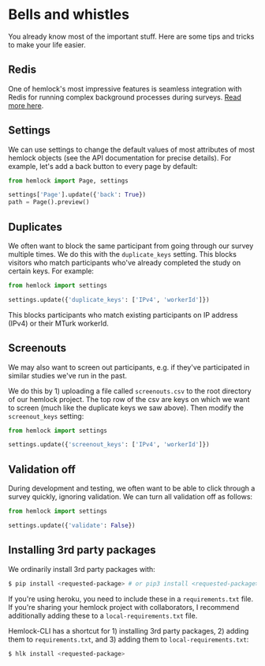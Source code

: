 # Bells and whistles

You already know most of the important stuff. Here are some tips and tricks to make your life easier.

## Redis

One of hemlock's most impressive features is seamless integration with Redis for running complex background processes during surveys. [Read more here](../worker.md).

## Settings

We can use settings to change the default values of most attributes of most hemlock objects (see the API documentation for precise details). For example, let's add a back button to every page by default:

```python
from hemlock import Page, settings

settings['Page'].update({'back': True})
path = Page().preview()
```

## Duplicates

We often want to block the same participant from going through our survey multiple times. We do this with the `duplicate_keys` setting. This blocks visitors who match participants who've already completed the study on certain keys. For example:

```python
from hemlock import settings

settings.update({'duplicate_keys': ['IPv4', 'workerId']})
```

This blocks participants who match existing participants on IP address (IPv4) or their MTurk workerId.

## Screenouts

We may also want to screen out participants, e.g. if they've participated in similar studies we've run in the past.

We do this by 1) uploading a file called `screenouts.csv` to the root directory of our hemlock project. The top row of the csv are keys on which we want to screen (much like the duplicate keys we saw above). Then modify the `screenout_keys` setting:

```python
from hemlock import settings

settings.update({'screenout_keys': ['IPv4', 'workerId']})
```

## Validation off

During development and testing, we often want to be able to click through a survey quickly, ignoring validation. We can turn all validation off as follows:

```python
from hemlock import settings

settings.update({'validate': False})
```

<!-- ## Google cloud buckets

Hook up a Google cloud bucket to your app with:

```bash
$ hlk gcloud-bucket <my-billing-account>
```

Make sure you have a Google cloud computing account and Google Cloud SDK installed. If using WSL, you can install these with hemlock-CLI:

```bash
$ hlk setup win --cloud-sdk
```

Additionally, install the google cloud storage python API with:

```bash
$ pip3 install google-cloud-storage # or hlk install google-cloud-storage (see below)
``` -->

## Installing 3rd party packages

We ordinarily install 3rd party packages with:

```bash
$ pip install <requested-package> # or pip3 install <requested-package>
```

If you're using heroku, you need to include these in a `requirements.txt` file. If you're sharing your hemlock project with collaborators, I recommend additionally adding these to a `local-requirements.txt` file. 

Hemlock-CLI has a shortcut for 1) installing 3rd party packages, 2) adding them to `requirements.txt`, and 3) adding them to `local-requirements.txt`:

```bash
$ hlk install <requested-package>
```